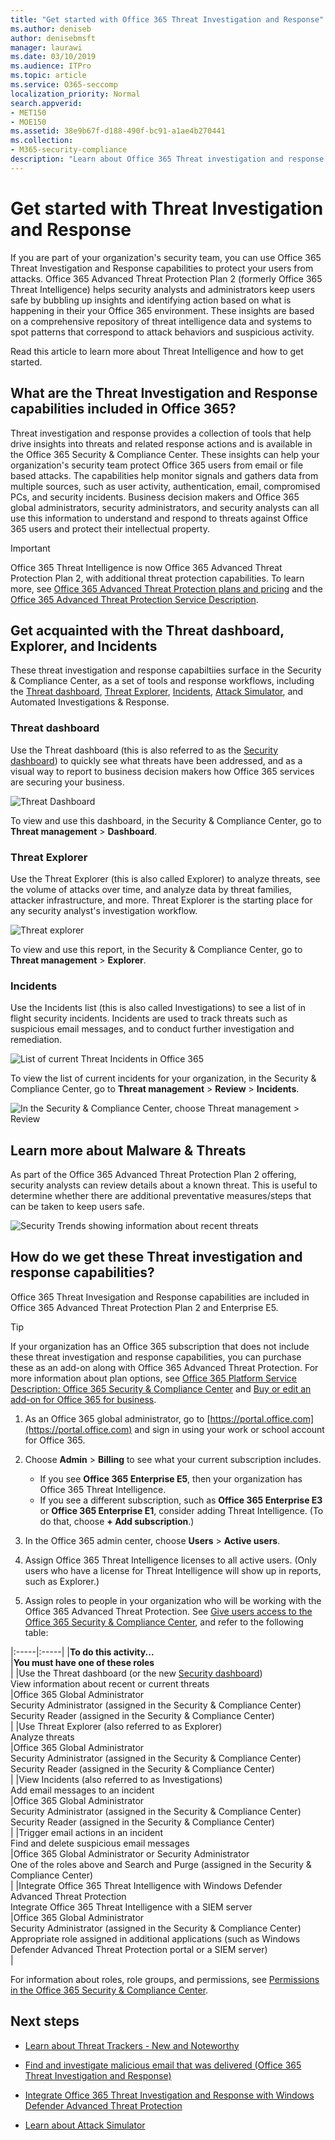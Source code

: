 ```yaml
---
title: "Get started with Office 365 Threat Investigation and Response"
ms.author: deniseb
author: denisebmsft
manager: laurawi
ms.date: 03/10/2019
ms.audience: ITPro
ms.topic: article
ms.service: O365-seccomp
localization_priority: Normal
search.appverid:
- MET150
- MOE150
ms.assetid: 38e9b67f-d188-490f-bc91-a1ae4b270441
ms.collection:
- M365-security-compliance
description: "Learn about Office 365 Threat investigation and response and how to get started."
---
```


# Get started with Threat Investigation and Response 

If you are part of your organization's security team, you can use Office 365 Threat Investigation and Response capabilities to protect your users from attacks. Office 365 Advanced Threat Protection Plan 2 (formerly Office 365 Threat Intelligence) helps security analysts and administrators keep users safe by bubbling up insights and identifying action based on what is happening in their your Office 365 environment. These insights are based on a comprehensive repository of threat intelligence data and systems to spot patterns that correspond to attack behaviors and suspicious activity.
  
Read this article to learn more about Threat Intelligence and how to get started.
  
## What are the Threat Investigation and Response capabilities included in Office 365?

Threat investigation and response provides a collection of tools that help drive insights into threats and related response actions and is available in the Office 365 Security &amp; Compliance Center. These insights can help your organization's security team protect Office 365 users from email or file based attacks. The capabilities help monitor signals and gathers data from multiple sources, such as user activity, authentication, email, compromised PCs, and security incidents. Business decision makers and Office 365 global administrators, security administrators, and security analysts can all use this information to understand and respond to threats against Office 365 users and protect their intellectual property.

> [!IMPORTANT]
> Office 365 Threat Intelligence is now Office 365 Advanced Threat Protection Plan 2, with additional threat protection capabilities. To learn more, see [Office 365 Advanced Threat Protection plans and pricing](https://products.office.com/exchange/advance-threat-protection) and the [Office 365 Advanced Threat Protection Service Description](https://docs.microsoft.com/office365/servicedescriptions/office-365-advanced-threat-protection-service-description).
  
## Get acquainted with the Threat dashboard, Explorer, and Incidents

These threat investigation and response capabiltiies surface in the Security &amp; Compliance Center, as a set of tools and response workflows, including the [Threat dashboard](get-started-with-ti.md#dashboard), [Threat Explorer](get-started-with-ti.md#explorer), [Incidents](get-started-with-ti.md#incidents), [Attack Simulator](attack-simulator.md), and Automated Investigations & Response.
  
### Threat dashboard

Use the Threat dashboard (this is also referred to as the [Security dashboard](security-dashboard.md)) to quickly see what threats have been addressed, and as a visual way to report to business decision makers how Office 365 services are securing your business.
  
![Threat Dashboard](media/ce013a31-3f80-4d09-bb95-bfb7623b8bc4.png)
  
To view and use this dashboard, in the Security &amp; Compliance Center, go to **Threat management** \> **Dashboard**.
  
### Threat Explorer

Use the Threat Explorer (this is also called Explorer) to analyze threats, see the volume of attacks over time, and analyze data by threat families, attacker infrastructure, and more. Threat Explorer is the starting place for any security analyst's investigation workflow.
  
![Threat explorer](media/7a7cecee-17f0-4134-bcb8-7cee3f3c3890.png)
  
To view and use this report, in the Security &amp; Compliance Center, go to **Threat management** \> **Explorer**.
  
 ### Incidents

Use the Incidents list (this is also called Investigations) to see a list of in flight security incidents. Incidents are used to track threats such as suspicious email messages, and to conduct further investigation and remediation.
  
![List of current Threat Incidents in Office 365](media/acadd4c7-d2de-4146-aeb8-90cfad805a9c.png)
  
To view the list of current incidents for your organization, in the Security &amp; Compliance Center, go to **Threat management** \> **Review** \> **Incidents**.
  
![In the Security &amp; Compliance Center, choose Threat management \> Review](media/e0f46454-fa38-40f0-a120-b595614d1d22.png)
  
## Learn more about Malware &amp; Threats

As part of the Office 365 Advanced Threat Protection Plan 2 offering, security analysts can review details about a known threat. This is useful to determine whether there are additional preventative measures/steps that can be taken to keep users safe.
  
![Security Trends showing information about recent threats](media/11e7d40d-139b-4c56-8d52-c091c8654151.png) 
  
## How do we get these Threat investigation and response capabilities?

Office 365 Threat Invesigation and Response capabilities are included in Office 365 Advanced Threat Protection Plan 2 and Enterprise E5. 

> [!TIP]
> If your organization has an Office 365 subscription that does not include these threat investigation and response capabilities, you can purchase these as an add-on along with Office 365 Advanced Threat Protection. For more information about plan options, see [Office 365 Platform Service Description: Office 365 Security &amp; Compliance Center](https://docs.microsoft.com/office365/servicedescriptions/office-365-platform-service-description/office-365-securitycompliance-center) and [Buy or edit an add-on for Office 365 for business](https://docs.microsoft.com/office365/admin/subscriptions-and-billing/buy-or-edit-an-add-on).
  
1. As an Office 365 global administrator, go to [https://portal.office.com](https://portal.office.com) and sign in using your work or school account for Office 365. 
    
2. Choose **Admin** \> **Billing** to see what your current subscription includes. 
    - If you see **Office 365 Enterprise E5**, then your organization has Office 365 Threat Intelligence. 
    - If you see a different subscription, such as **Office 365 Enterprise E3** or **Office 365 Enterprise E1**, consider adding Threat Intelligence. (To do that, choose **+ Add subscription**.)
    
3. In the Office 365 admin center, choose **Users** \> **Active users**.
    
5. Assign Office 365 Threat Intelligence licenses to all active users. (Only users who have a license for Threat Intelligence will show up in reports, such as Explorer.)
    
6. Assign roles to people in your organization who will be working with the Office 365 Advanced Threat Protection. See [Give users access to the Office 365 Security &amp; Compliance Center](grant-access-to-the-security-and-compliance-center.md), and refer to the following table:
    
|:-----|:-----|
|**To do this activity...** <br/> |**You must have one of these roles** <br/> |
|Use the Threat dashboard (or the new [Security dashboard](security-dashboard.md))<br/> View information about recent or current threats  <br/> |Office 365 Global Administrator  <br/> Security Administrator (assigned in the Security &amp; Compliance Center)  <br/> Security Reader (assigned in the Security &amp; Compliance Center)  <br/> |
|Use Threat Explorer (also referred to as Explorer)  <br/> Analyze threats  <br/> |Office 365 Global Administrator  <br/> Security Administrator (assigned in the Security &amp; Compliance Center)  <br/> Security Reader (assigned in the Security &amp; Compliance Center)  <br/> |
|View Incidents (also referred to as Investigations) <br/> Add email messages to an incident  <br/> |Office 365 Global Administrator  <br/> Security Administrator (assigned in the Security &amp; Compliance Center)  <br/> Security Reader (assigned in the Security &amp; Compliance Center)  <br/> |
|Trigger email actions in an incident  <br/> Find and delete suspicious email messages  <br/> |Office 365 Global Administrator or Security Administrator  <br/> One of the roles above and Search and Purge (assigned in the Security &amp; Compliance Center)  <br/> |
|Integrate Office 365 Threat Intelligence with Windows Defender Advanced Threat Protection  <br/> Integrate Office 365 Threat Intelligence with a SIEM server  <br/> |Office 365 Global Administrator  <br/> Security Administrator (assigned in the Security &amp; Compliance Center)  <br/> Appropriate role assigned in additional applications (such as Windows Defender Advanced Threat Protection portal or a SIEM server)  <br/> |
   
For information about roles, role groups, and permissions, see [Permissions in the Office 365 Security &amp; Compliance Center](permissions-in-the-security-and-compliance-center.md).
    
## Next steps

- [Learn about Threat Trackers - New and Noteworthy](threat-trackers.md)
    
- [Find and investigate malicious email that was delivered (Office 365 Threat Investigation and Response)](investigate-malicious-email-that-was-delivered.md)
    
- [Integrate Office 365 Threat Investigation and Response with Windows Defender Advanced Threat Protection](integrate-office-365-ti-with-wdatp.md)
    
- [Learn about Attack Simulator](attack-simulator.md)
  

